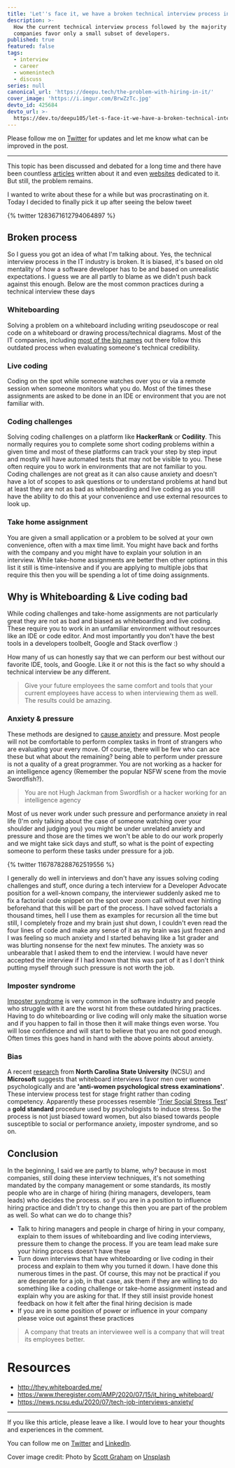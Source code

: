 ```yaml
---
title: 'Let''s face it, we have a broken technical interview process in our industry'
description: >-
  How the current technical interview process followed by the majority of the
  companies favor only a small subset of developers.
published: true
featured: false
tags:
  - interview
  - career
  - womenintech
  - discuss
series: null
canonical_url: 'https://deepu.tech/the-problem-with-hiring-in-it/'
cover_image: 'https://i.imgur.com/BrwZzTc.jpg'
devto_id: 425684
devto_url: >-
  https://dev.to/deepu105/let-s-face-it-we-have-a-broken-technical-interview-process-in-our-industry-56j2
---
```


Please follow me on [Twitter](https://twitter.com/deepu105) for updates and let me know what can be improved in the post.

---

This topic has been discussed and debated for a long time and there have been countless [articles](http://they.whiteboarded.me/additional-resources.html) written about it and even [websites](http://they.whiteboarded.me/) dedicated to it. But still, the problem remains.

I wanted to write about these for a while but was procrastinating on it. Today I decided to finally pick it up after seeing the below tweet

{% twitter 1283671612794064897 %}

## Broken process

So I guess you got an idea of what I'm talking about. Yes, the technical interview process in the IT industry is broken. It is biased, it's based on old mentality of how a software developer has to be and based on unrealistic expectations. I guess we are all partly to blame as we didn't push back against this enough. Below are the most common practices during a technical interview these days

### Whiteboarding

Solving a problem on a whiteboard including writing pseudoscope or real code on a whiteboard or drawing process/technical diagrams.
Most of the IT companies, including [most of the big names](http://they.whiteboarded.me/companies-that-whiteboard.html) out there follow this outdated process when evaluating someone's technical credibility.

### Live coding

Coding on the spot while someone watches over you or via a remote session when someone monitors what you do. Most of the times these assignments are asked to be done in an IDE or environment that you are not familiar with.

### Coding challenges

Solving coding challenges on a platform like **HackerRank** or **Codility**. This normally requires you to complete some short coding problems within a given time and most of these platforms can track your step by step input and mostly will have automated tests that may not be visible to you. These often require you to work in environments that are not familiar to you. Coding challenges are not great as it can also cause anxiety and doesn't have a lot of scopes to ask questions or to understand problems at hand but at least they are not as bad as whiteboarding and live coding as you still have the ability to do this at your convenience and use external resources to look up.

### Take home assignment

You are given a small application or a problem to be solved at your own convenience, often with a max time limit. You might have back and forths with the company and you might have to explain your solution in an interview. While take-home assignments are better then other options in this list it still is time-intensive and if you are applying to multiple jobs that require this then you will be spending a lot of time doing assignments.

## Why is Whiteboarding & Live coding bad

While coding challenges and take-home assignments are not particularly great they are not as bad and biased as whiteboarding and live coding. These require you to work in an unfamiliar environment without resources like an IDE or code editor. And most importantly you don't have the best tools in a developers toolbelt, Google and Stack overflow :)

How many of us can honestly say that we can perform our best without our favorite IDE, tools, and Google. Like it or not this is the fact so why should a technical interview be any different.

> Give your future employees the same comfort and tools that your current employees have access to when interviewing them as well. The results could be amazing.

### Anxiety & pressure

These methods are designed to [cause anxiety](https://news.ncsu.edu/2020/07/tech-job-interviews-anxiety/) and pressure. Most people will not be comfortable to perform complex tasks in front of strangers who are evaluating your every move. Of course, there will be few who can ace these but what about the remaining? being able to perform under pressure is not a quality of a great programmer. You are not working as a hacker for an intelligence agency (Remember the popular NSFW scene from the movie Swordfish?).

> You are not Hugh Jackman from Swordfish or a hacker working for an intelligence agency

Most of us never work under such pressure and performance anxiety in real life (I'm only talking about the case of someone watching over your shoulder and judging you) you might be under unrelated anxiety and pressure and those are the times we won't be able to do our work properly and we might take sick days and stuff, so what is the point of expecting someone to perform these tasks under pressure for a job.

{% twitter  1167878288762519556 %}

I generally do well in interviews and don't have any issues solving coding challenges and stuff, once during a tech interview for a Developer Advocate position for a well-known company, the interviewer suddenly asked me to fix a factorial code snippet on the spot over zoom call without ever hinting beforehand that this will be part of the process. I have solved factorials a thousand times, hell I use them as examples for recursion all the time but still, I completely froze and my brain just shut down, I couldn't even read the four lines of code and make any sense of it as my brain was just frozen and I was feeling so much anxiety and I started behaving like a 1st grader and was blurting nonsense for the next few minutes. The anxiety was so unbearable that I asked them to end the interview. I would have never accepted the interview if I had known that this was part of it as I don't think putting myself through such pressure is not worth the job.

### Imposter syndrome

[Imposter syndrome](https://en.wikipedia.org/wiki/Impostor_syndrome) is very common in the software industry and people who struggle with it are the worst hit from these outdated hiring practices. Having to do whiteboarding or live coding will only make the situation worse and if you happen to fail in those then it will make things even worse. You will lose confidence and will start to believe that you are not good enough. Often times this goes hand in hand with the above points about anxiety.

### Bias

A recent [research](http://chrisparnin.me/pdf/stress_FSE_20.pdf) from **North Carolina State University** (NCSU) and **Microsoft** suggests that whiteboard interviews favor men over women psychologically and are **'anti-women psychological stress examinations'**. These interview process test for stage fright rather than coding competency. Apparently these processes resemble '[Trier Social Stress Test](https://www.ncbi.nlm.nih.gov/pmc/articles/PMC5314443/#)' a **gold standard** procedure used by psychologists to induce stress. So the process is not just biased toward women, but also biased towards people susceptible to social or performance anxiety, imposter syndrome, and so on.

## Conclusion

In the beginning, I said we are partly to blame, why? because in most companies, still doing these interview techniques, it's not something mandated by the company management or some standards, its mostly people who are in charge of hiring (hiring managers, developers, team leads) who decides the process. so if you are in a position to influence hiring practice and didn't try to change this then you are part of the problem as well. So what can we do to change this?

-   Talk to hiring managers and people in charge of hiring in your company, explain to them issues of whiteboarding and live coding interviews, pressure them to change the process. If you are team lead make sure your hiring process doesn't have these
-   Turn down interviews that have whiteboarding or live coding in their process and explain to them why you turned it down. I have done this numerous times in the past. Of course, this may not be practical if you are desperate for a job, in that case, ask them if they are willing to do something like a coding challenge or take-home assignment instead and explain why you are asking for that. If they still insist provide honest feedback on how it felt after the final hiring decision is made
-   If you are in some position of power or influence in your company please voice out against these practices

> A company that treats an interviewee well is a company that will treat its employees better.

# Resources

-   http://they.whiteboarded.me/
-   https://www.theregister.com/AMP/2020/07/15/it_hiring_whiteboard/
-   https://news.ncsu.edu/2020/07/tech-job-interviews-anxiety/

---

If you like this article, please leave a like. I would love to hear your thoughts and experiences in the comment.

You can follow me on [Twitter](https://twitter.com/deepu105) and [LinkedIn](https://www.linkedin.com/in/deepu05/).

Cover image credit: Photo by [Scott Graham](https://unsplash.com/@sctgrhm?utm_source=unsplash&utm_medium=referral&utm_content=creditCopyText) on [Unsplash](https://unsplash.com/s/photos/tech-interview?utm_source=unsplash&utm_medium=referral&utm_content=creditCopyText)

